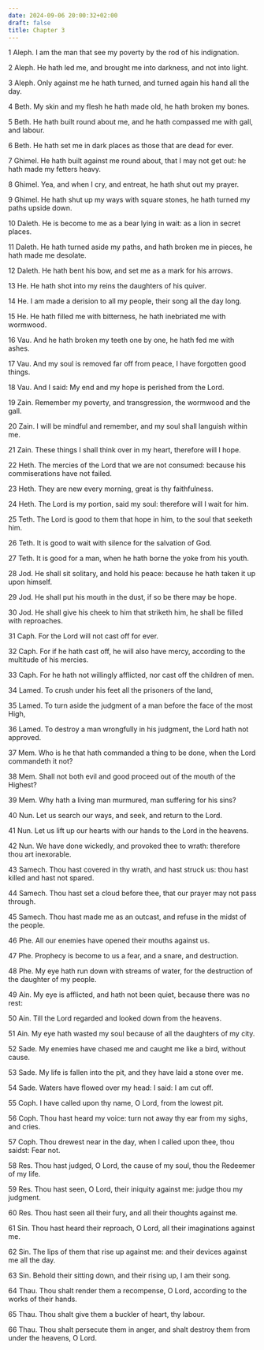 ```yaml
---
date: 2024-09-06 20:00:32+02:00
draft: false
title: Chapter 3
---
```




1 Aleph. I am the man that see my poverty by the rod of his indignation.

2 Aleph. He hath led me, and brought me into darkness, and not into light.

3 Aleph. Only against me he hath turned, and turned again his hand all the day.

4 Beth. My skin and my flesh he hath made old, he hath broken my bones.

5 Beth. He hath built round about me, and he hath compassed me with gall, and labour.

6 Beth. He hath set me in dark places as those that are dead for ever.

7 Ghimel. He hath built against me round about, that I may not get out: he hath made my fetters heavy.

8 Ghimel. Yea, and when I cry, and entreat, he hath shut out my prayer.

9 Ghimel. He hath shut up my ways with square stones, he hath turned my paths upside down.

10 Daleth. He is become to me as a bear lying in wait: as a lion in secret places.

11 Daleth. He hath turned aside my paths, and hath broken me in pieces, he hath made me desolate.

12 Daleth. He hath bent his bow, and set me as a mark for his arrows.

13 He. He hath shot into my reins the daughters of his quiver.

14 He. I am made a derision to all my people, their song all the day long.

15 He. He hath filled me with bitterness, he hath inebriated me with wormwood.

16 Vau. And he hath broken my teeth one by one, he hath fed me with ashes.

17 Vau. And my soul is removed far off from peace, I have forgotten good things.

18 Vau. And I said: My end and my hope is perished from the Lord.

19 Zain. Remember my poverty, and transgression, the wormwood and the gall.

20 Zain. I will be mindful and remember, and my soul shall languish within me.

21 Zain. These things I shall think over in my heart, therefore will I hope.

22 Heth. The mercies of the Lord that we are not consumed: because his commiserations have not failed.

23 Heth. They are new every morning, great is thy faithfulness.

24 Heth. The Lord is my portion, said my soul: therefore will I wait for him.

25 Teth. The Lord is good to them that hope in him, to the soul that seeketh him.

26 Teth. It is good to wait with silence for the salvation of God.

27 Teth. It is good for a man, when he hath borne the yoke from his youth.

28 Jod. He shall sit solitary, and hold his peace: because he hath taken it up upon himself.

29 Jod. He shall put his mouth in the dust, if so be there may be hope.

30 Jod. He shall give his cheek to him that striketh him, he shall be filled with reproaches.

31 Caph. For the Lord will not cast off for ever.

32 Caph. For if he hath cast off, he will also have mercy, according to the multitude of his mercies.

33 Caph. For he hath not willingly afflicted, nor cast off the children of men.

34 Lamed. To crush under his feet all the prisoners of the land,

35 Lamed. To turn aside the judgment of a man before the face of the most High,

36 Lamed. To destroy a man wrongfully in his judgment, the Lord hath not approved.

37 Mem. Who is he that hath commanded a thing to be done, when the Lord commandeth it not?

38 Mem. Shall not both evil and good proceed out of the mouth of the Highest?

39 Mem. Why hath a living man murmured, man suffering for his sins?

40 Nun. Let us search our ways, and seek, and return to the Lord.

41 Nun. Let us lift up our hearts with our hands to the Lord in the heavens.

42 Nun. We have done wickedly, and provoked thee to wrath: therefore thou art inexorable.

43 Samech. Thou hast covered in thy wrath, and hast struck us: thou hast killed and hast not spared.

44 Samech. Thou hast set a cloud before thee, that our prayer may not pass through.

45 Samech. Thou hast made me as an outcast, and refuse in the midst of the people.

46 Phe. All our enemies have opened their mouths against us.

47 Phe. Prophecy is become to us a fear, and a snare, and destruction.

48 Phe. My eye hath run down with streams of water, for the destruction of the daughter of my people.

49 Ain. My eye is afflicted, and hath not been quiet, because there was no rest:

50 Ain. Till the Lord regarded and looked down from the heavens.

51 Ain. My eye hath wasted my soul because of all the daughters of my city.

52 Sade. My enemies have chased me and caught me like a bird, without cause.

53 Sade. My life is fallen into the pit, and they have laid a stone over me.

54 Sade. Waters have flowed over my head: I said: I am cut off.

55 Coph. I have called upon thy name, O Lord, from the lowest pit.

56 Coph. Thou hast heard my voice: turn not away thy ear from my sighs, and cries.

57 Coph. Thou drewest near in the day, when I called upon thee, thou saidst: Fear not.

58 Res. Thou hast judged, O Lord, the cause of my soul, thou the Redeemer of my life.

59 Res. Thou hast seen, O Lord, their iniquity against me: judge thou my judgment.

60 Res. Thou hast seen all their fury, and all their thoughts against me.

61 Sin. Thou hast heard their reproach, O Lord, all their imaginations against me.

62 Sin. The lips of them that rise up against me: and their devices against me all the day.

63 Sin. Behold their sitting down, and their rising up, I am their song.

64 Thau. Thou shalt render them a recompense, O Lord, according to the works of their hands.

65 Thau. Thou shalt give them a buckler of heart, thy labour.

66 Thau. Thou shalt persecute them in anger, and shalt destroy them from under the heavens, O Lord.

